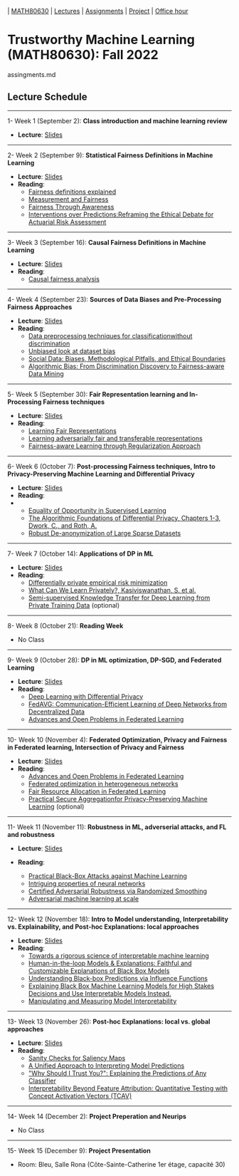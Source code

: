 | [MATH80630](main.md) | [Lectures](lectures.md) | [Assignments](assingments.md) | [Project](project.md) | [Office hour](office_hr.md)
# Trustworthy Machine Learning (MATH80630): Fall 2022
assingments.md

## Lecture Schedule
___
1- <span style="font-size:1em;">Week 1 (September 2): **Class introduction and machine learning review**</span>
- **Lecture**: [Slides](https://drive.google.com/file/d/1RIosVQL-nrlBWHXMV8dzJ6mcEOhHntXy/view?usp=sharing)

___
2- <span style="font-size:1em;">Week 2 (September 9): **Statistical Fairness Definitions in Machine Learning**</span>
- **Lecture**: [Slides](https://drive.google.com/file/d/1KLYt0JKAt8rPX9ARngzSFSpHs8AzOxPZ/view?usp=sharing)
- **Reading**: 
  * [Fairness definitions explained](https://fairware.cs.umass.edu/papers/Verma.pdf)
  * [Measurement and Fairness](https://arxiv.org/abs/1912.05511)
  * [Fairness Through Awareness](https://arxiv.org/abs/1104.3913)
  * [Interventions over Predictions:Reframing the Ethical Debate for Actuarial Risk Assessment](https://proceedings.mlr.press/v81/barabas18a.html)


___
3- <span style="font-size:1em;">Week 3 (September 16): **Causal Fairness Definitions in Machine Learning** </span>
- **Lecture**: [Slides](https://drive.google.com/file/d/1Fa-JMA269q6zBSHZ24Kl0aGkxtmWOMj5/view?usp=sharing)
- **Reading**: 
    * [Causal fairness analysis](https://causalai.net/r90.pdf)
    
    
___
4- <span style="font-size:1em;">Week 4 (September 23): **Sources of Data Biases and Pre-Processing Fairness Approaches**</span>
- **Lecture**: [Slides](https://drive.google.com/file/d/1AVWkISaF2cdLhHBhDAHcm80MA2gelXmN/view?usp=sharing)
- **Reading**: 
  * [Data preprocessing techniques for classificationwithout discrimination](https://link.springer.com/article/10.1007/s10115-011-0463-8)
  * [Unbiased look at dataset bias](https://people.csail.mit.edu/torralba/publications/datasets_cvpr11.pdf)
  * [Social Data: Biases, Methodological Pitfalls, and Ethical Boundaries](https://www.microsoft.com/en-us/research/wp-content/uploads/2017/03/SSRN-id2886526.pdf)
  * [Algorithmic Bias: From Discrimination Discovery to Fairness-aware Data Mining](https://dl.acm.org/doi/abs/10.1145/2939672.2945386?casa_token=C4RO-tZvUNkAAAAA:8J3D9Z74zrVr3bWQbxjYAhOeB2umRgvqYVhqoy83FNZHzPMr--YNVYgBIjqYbXkrVeOiEN1QZGMW)
  
___
5- <span style="font-size:1em;">Week 5 (September 30): **Fair Representation learning and In-Processing Fairness techniques**</span>
- **Lecture**: [Slides](https://drive.google.com/file/d/1XQq7qPfymX40T17yZ93y1fvPxRce7_I8/view?usp=sharing)
- **Reading**: 
  * [Learning Fair Representations](https://www.cs.toronto.edu/~toni/Papers/icml-final.pdf)
  * [Learning adversarially fair and transferable representations](https://arxiv.org/abs/1802.06309)
  * [Fairness-aware Learning through Regularization Approach](https://ieeexplore.ieee.org/document/6137441)

___
6- <span style="font-size:1em;">Week 6 (October 7): **Post-processing Fairness techniques, Intro to Privacy-Preserving Machine Learning and Differential Privacy**</span>
- **Lecture**: [Slides](https://drive.google.com/file/d/1sViG6TPst31rlumOi_a4-yauXlG2wQiz/view?usp=sharing)
- **Reading**: 
- * [Equality of Opportunity in Supervised Learning](https://arxiv.org/abs/1610.02413)
  * [The Algorithmic Foundations of Differential Privacy, Chapters 1-3, Dwork, C., and Roth, A.](https://www.cis.upenn.edu/~aaroth/Papers/privacybook.pdf)
  * [Robust De-anonymization of Large Sparse Datasets](https://ieeexplore.ieee.org/document/4531148)
  

___
7- <span style="font-size:1em;">Week 7 (October 14): **Applications of DP in ML**</span>
- **Lecture**: [Slides](https://drive.google.com/file/d/1ccJSvVR6kHh7FwdY6UYXHJIhZ2FB2OvI/view?usp=sharing)
- **Reading**: 
  * [Differentially private empirical risk minimization](https://www.jmlr.org/papers/volume12/chaudhuri11a/chaudhuri11a.pdf)
  * [What Can We Learn Privately?, Kasiviswanathan, S. et al.](https://arxiv.org/abs/0803.0924)
  * [Semi-supervised Knowledge Transfer for Deep Learning from Private Training Data](https://arxiv.org/abs/1610.05755) (optional)

___
8- <span style="font-size:1em;">Week 8 (October 21): **Reading Week**</span>
- No Class
 
 
___
9- <span style="font-size:1em;">Week 9 (October 28): **DP in ML optimization, DP-SGD, and Federated Learning**</span>
- **Lecture**: [Slides](https://drive.google.com/file/d/1F-cOPoyuVDVMiwaNTLDenV6z2sVGZTFs/view?usp=share_link)
- **Reading**: 
  * [Deep Learning with Differential Privacy](https://arxiv.org/abs/1607.00133)
  * [FedAVG: Communication-Efficient Learning of Deep Networks from Decentralized Data](https://arxiv.org/abs/1602.05629)
  * [Advances and Open Problems in Federated Learning](https://arxiv.org/abs/1912.04977?fbclid=IwAR0xSC1fbgFUtkOgyl6tU0tj_cVLFZxxcobakIsUrB7FccbjB5XZV0dH5bE)

___
10- <span style="font-size:1em;">Week 10 (November 4): **Federated Optimization, Privacy and Fairness in Federated learning, Intersection of Privacy and Fairness**</span>
- **Lecture**: [Slides](https://drive.google.com/file/d/13Q-YqXOc55IqIVPIToFu-4b-Esja26bE/view?usp=share_link)
- **Reading**: 
  * [Advances and Open Problems in Federated Learning](https://arxiv.org/abs/1912.04977?fbclid=IwAR0xSC1fbgFUtkOgyl6tU0tj_cVLFZxxcobakIsUrB7FccbjB5XZV0dH5bE)
  * [Federated optimization in heterogeneous networks](https://arxiv.org/abs/1812.06127)
  * [Fair Resource Allocation in Federated Learning](https://arxiv.org/abs/1905.10497)
  * [Practical Secure Aggregationfor Privacy-Preserving Machine Learning](https://eprint.iacr.org/2017/281.pdf) (optional)

 
___
11- <span style="font-size:1em;">Week 11 (November 11): **Robustness in ML, adverserial attacks, and FL and robustness**</span>
- **Lecture**: [Slides](https://drive.google.com/file/d/1nyARE6fPEC77iwWOQ-P-J0gNyIRofOd4/view?usp=share_link)
- **Reading**: 
  
  * [Practical Black-Box Attacks against Machine Learning](https://arxiv.org/abs/1602.02697)
  * [Intriguing properties of neural networks](https://arxiv.org/abs/1312.6199)
  * [Certified Adversarial Robustness via Randomized Smoothing](https://arxiv.org/abs/1902.02918)
  * [Adversarial machine learning at scale](https://arxiv.org/abs/1611.01236)


___
12- <span style="font-size:1em;">Week 12 (November 18): **Intro to Model understanding, Interpretability vs. Explainability, and Post-hoc Explanations: local approaches**</span>
- **Lecture**: [Slides](https://drive.google.com/file/d/18jwgk8yE4RzFEDM71ESq2EaBx_bkp7vp/view?usp=share_link)
- **Reading**: 
  * [Towards a rigorous science of interpretable machine learning](https://arxiv.org/abs/1702.08608)
  * [Human-in-the-loop Models & Explanations: Faithful and Customizable Explanations of Black Box Models]()
  * [Understanding Black-box Predictions via Influence Functions]()
  * [Explaining Black Box Machine Learning Models for High Stakes Decisions and Use Interpretable Models Instead.]()
  * [Manipulating and Measuring Model Interpretability]()

___
13- <span style="font-size:1em;">Week 13 (November 26): **Post-hoc Explanations: local vs. global approaches**</span>
- **Lecture**: [Slides](https://drive.google.com/file/d/14Ux40l2L7cYs7Q_yiObTSjoCOnolVieR/view?usp=share_link)
- **Reading**: 
  * [Sanity Checks for Saliency Maps](https://arxiv.org/abs/1810.03292)
  * [A Unified Approach to Interpreting Model Predictions](https://arxiv.org/abs/1705.07874)
  * ["Why Should I Trust You?": Explaining the Predictions of Any Classifier](https://arxiv.org/abs/1602.04938)
  * [Interpretability Beyond Feature Attribution: Quantitative Testing with Concept Activation Vectors (TCAV)](https://arxiv.org/abs/1711.11279)

___
14- <span style="font-size:1em;">Week 14 (December 2): **Project Preperation and Neurips**</span>
- No Class

___
15- <span style="font-size:1em;">Week 15 (December 9): **Project Presentation**</span>
- Room: Bleu, Salle Rona (Côte-Sainte-Catherine 1er étage, capacité 30)
 


